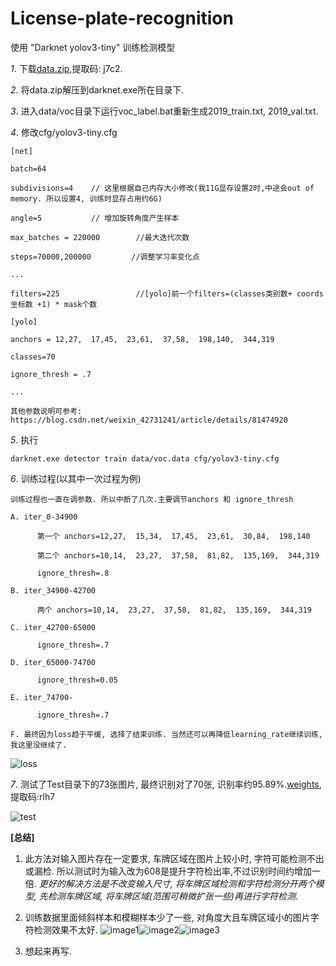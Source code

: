 # License-plate-recognition
使用 "Darknet yolov3-tiny" 训练检测模型

*1*. 下载[data.zip](https://pan.baidu.com/s/1_Wgy_3mBgNREXXn7HRfAHw),提取码: j7c2.

*2*. 将data.zip解压到darknet.exe所在目录下.

*3*. 进入data/voc目录下运行voc_label.bat重新生成2019_train.txt, 2019_val.txt.

*4*. 修改cfg/yolov3-tiny.cfg

    [net]
    
    batch=64
    
    subdivisions=4    // 这里根据自己内存大小修改(我11G显存设置2时,中途会out of memory. 所以设置4, 训练时显存占用约6G)
    
    angle=5           // 增加旋转角度产生样本
    
    max_batches = 220000        //最大迭代次数
    
    steps=70000,200000         //调整学习率变化点
  
    ...
    
    filters=225                 //[yolo]前一个filters=(classes类别数+ coords坐标数 +1) * mask个数
    
    [yolo]
    
    anchors = 12,27,  17,45,  23,61,  37,58,  198,140,  344,319
    
    classes=70
    
    ignore_thresh = .7
    
    ...
    
    其他参数说明可参考: https://blog.csdn.net/weixin_42731241/article/details/81474920
    
*5*. 执行 

    darknet.exe detector train data/voc.data cfg/yolov3-tiny.cfg
   
*6*. 训练过程(以其中一次过程为例)

    训练过程也一直在调参数. 所以中断了几次.主要调节anchors 和 ignore_thresh
    
    A. iter_0-34900 
    
          第一个 anchors=12,27,  15,34,  17,45,  23,61,  30,84,  198,140
          
          第二个 anchors=10,14,  23,27,  37,58,  81,82,  135,169,  344,319
          
          ignore_thresh=.8
          
    B. iter_34900-42700
    
          两个 anchors=10,14,  23,27,  37,58,  81,82,  135,169,  344,319
          
    C. iter_42700-65000
    
          ignore_thresh=.7
          
    D. iter_65000-74700
    
          ignore_thresh=0.05
          
    E. iter_74700-
    
          ignore_thresh=.7
          
    F. 最终因为loss趋于平缓, 选择了结束训练. 当然还可以再降低learning_rate继续训练, 我这里没继续了.
    
![loss](https://github.com/Feeyao/License-plate-recognition/blob/master/image/chart-iter_34900_42700_65000_74700_149000.png)
    
*7*. 测试了Test目录下的73张图片, 最终识别对了70张, 识别率约95.89%.[weights](https://pan.baidu.com/s/16sP0QZ9UmrB2A6v8TI_v4Q), 提取码:rlh7

![test](https://github.com/Feeyao/License-plate-recognition/blob/master/image/20190404092136.jpg)

**[总结]**
1. 此方法对输入图片存在一定要求, 车牌区域在图片上较小时, 字符可能检测不出或漏检. 所以测试时为输入改为608是提升字符检出率,不过识别时间约增加一倍. *更好的解决方法是不改变输入尺寸, 将车牌区域检测和字符检测分开两个模型, 先检测车牌区域, 将车牌区域(范围可稍微扩张一些)再进行字符检测*.
   
2. 训练数据里面倾斜样本和模糊样本少了一些, 对角度大且车牌区域小的图片字符检测效果不太好.
![image1](https://github.com/Feeyao/License-plate-recognition/blob/master/image/20190404083445.jpg)![image2](https://github.com/Feeyao/License-plate-recognition/blob/master/image/20190404083520.jpg)![image3](https://github.com/Feeyao/License-plate-recognition/blob/master/image/20190404083550.jpg)
3. 想起来再写.
